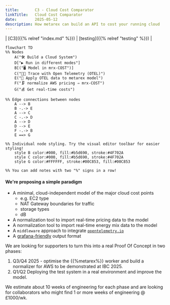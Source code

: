 ```yaml
---
title:       C3 - Cloud Cost Comparator
linkTitle:   Cloud Cost Comparator
date:        2025-05-12
description: How metarex can build an API to cost your running cloud
---
```

<!-- markdownlint-disable MD033 -->
<span class="ui grey text"><i class="chevron circle right icon"></i>|</span>
[C3]({{% relref "index.md" %}}) |
[testing]({{% relref "testing" %}}) |

```mermaid
flowchart TD
%% Nodes
    A("🛠️ Build a Cloud System")
    D["▶️ Run in different modes"]
    B[("🖥️ Model in mrx-COST")]
    C("🕵🏻 Trace with Open Telemetry (OTEL)")
    E("📏 Apply OTEL data to metarex model")
    F("🗜️ normalize AWS pricing ⇒ mrx-COST")
    G("💰 Get real-time costs")

%% Edge connections between nodes
    A --> B 
    B -.-> E
    A --> C
    C -.-> D
    A --> D
    D --> E
    F -.-> B
    E ==> G

%% Individual node styling. Try the visual editor toolbar for easier styling!
    style B color:#000, fill:#b5d690, stroke:#4F702A
    style C color:#000, fill:#b5d690, stroke:#4F702A
    style G color:#FFFFFF, stroke:#00C853, fill:#00C853

%% You can add notes with two "%" signs in a row!
```

#### We're proposing a simple paradigm

* A minimal, cloud-independent model of the major cloud cost points
  * e.g. EC2 type
  * NAT Gateway boundaries for traffic
  * storage types
  * dB
* A normalization tool to import real-time pricing data to the model
* A normalization tool to import real-time energy mix data to the model
* A `middleware` approach to integrate [`opentelemetry.io`](https://opentelemetry.io)
* A [grafana-friendly](https://grafana.com/) output format

We are looking for supporters to turn this into a real Proof Of Concept in
two phases:

1. Q3/Q4 2025 - optimise the {{%metarex%}} worker and build a normalizer for
   AWS to be demonstrated at IBC 2025.
2. Q1/Q2 Deploying the test system in a real environment and improve the model.

We estimate about 10 weeks of engineering for each phase and are looking for
collaborators who might find 1 or more weeks of engineering @ £1000/wk.
